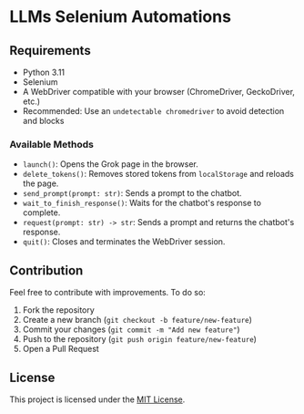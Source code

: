 # LLMs Selenium Automations

## Requirements

- Python 3.11 
- Selenium  
- A WebDriver compatible with your browser (ChromeDriver, GeckoDriver, etc.)  
- Recommended: Use an `undetectable chromedriver` to avoid detection and blocks  

### Available Methods

- `launch()`: Opens the Grok page in the browser.  
- `delete_tokens()`: Removes stored tokens from `localStorage` and reloads the page.  
- `send_prompt(prompt: str)`: Sends a prompt to the chatbot.  
- `wait_to_finish_response()`: Waits for the chatbot's response to complete.  
- `request(prompt: str) -> str`: Sends a prompt and returns the chatbot's response.  
- `quit()`: Closes and terminates the WebDriver session.  


## Contribution

Feel free to contribute with improvements. To do so:  

1. Fork the repository  
2. Create a new branch (`git checkout -b feature/new-feature`)  
3. Commit your changes (`git commit -m "Add new feature"`)  
4. Push to the repository (`git push origin feature/new-feature`)  
5. Open a Pull Request  

## License

This project is licensed under the [MIT License](LICENSE).
